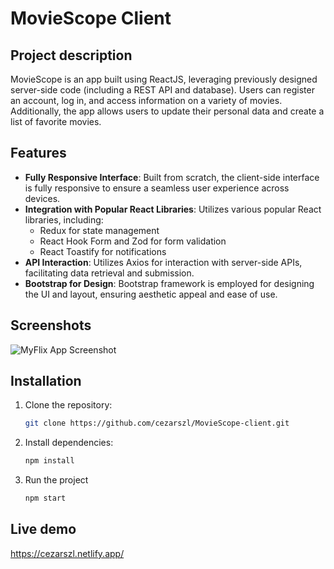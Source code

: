 # MovieScope Client

## Project description

MovieScope is an app built using ReactJS, leveraging previously designed server-side code (including a REST API and database). Users can register an account, log in, and access information on a variety of movies. Additionally, the app allows users to update their personal data and create a list of favorite movies.

## Features

- **Fully Responsive Interface**: Built from scratch, the client-side interface is fully responsive to ensure a seamless user experience across devices.
- **Integration with Popular React Libraries**: Utilizes various popular React libraries, including:
  - Redux for state management
  - React Hook Form and Zod for form validation
  - React Toastify for notifications
- **API Interaction**: Utilizes Axios for interaction with server-side APIs, facilitating data retrieval and submission.
- **Bootstrap for Design**: Bootstrap framework is employed for designing the UI and layout, ensuring aesthetic appeal and ease of use.

## Screenshots

![MyFlix App Screenshot](https://drive.google.com/uc?export=view&id=1LQzUyfgyDJxw6wGE-qEyDVPAV6H_Jx8X)

## Installation
1. Clone the repository:
   ```bash
   git clone https://github.com/cezarszl/MovieScope-client.git
2. Install dependencies:
   ```bash
   npm install
3. Run the project
   ```bash
   npm start

## Live demo

https://cezarszl.netlify.app/
